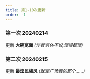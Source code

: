 ```yaml
---
title: 第1-10次更新
order: -1
---
```


### 第一次 20240214
更新 **大碗宽面** *(作者具体不说,懂得都懂)*   

### 第二次 20240215  
更新 **最炫民族风** *(就是广场舞的那个......)*   